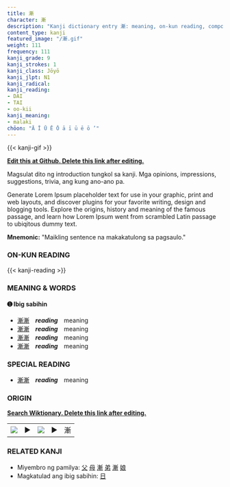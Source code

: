 ```yaml
---
title: 漸
character: 漸
description: "Kanji dictionary entry 漸: meaning, on-kun reading, compounds, origin, related kanji"
content_type: kanji
featured_image: "/漸.gif"
weight: 111
frequency: 111
kanji_grade: 9
kanji_strokes: 1
kanji_class: Jōyō
kanji_jlpt: N1
kanji_radical: 
kanji_reading: 
- DAI
- TAI
- oo-kii
kanji_meaning:
- malaki
chōon: "Ā Ī Ū Ē Ō ā ī ū ē ō ’"
---
```

[//]: # (Don't edit the line below. Kanji animated GIF code is automatically generated.)
{{< kanji-gif >}}

[//]: # (Edit below this line.)

**[Edit this at Github. Delete this link after editing.](https://github.com/tim0g/tim/tree/main/content/kanji/漸/index.md)**

Magsulat dito ng introduction tungkol sa kanji. Mga opinions, impressions, suggestions, trivia, ang kung ano-ano pa.

Generate Lorem Ipsum placeholder text for use in your graphic, print and web layouts, and discover plugins for your favorite writing, design and blogging tools. Explore the origins, history and meaning of the famous passage, and learn how Lorem Ipsum went from scrambled Latin passage to ubiqitous dummy text.
 
**Mnemonic:** "Maikling sentence na makakatulong sa pagsaulo."

### ON-KUN READING

[//]: # (Don't edit the line below. ON-KUN READING code is automatically generated.)
{{< kanji-reading >}}

### MEANING & WORDS

#### ➊ **Ibig sabihin**
  - [漸](../漸)[漸](../漸)　***reading***　meaning
  - [漸](../漸)[漸](../漸)　***reading***　meaning
  - [漸](../漸)[漸](../漸)　***reading***　meaning
  - [漸](../漸)[漸](../漸)　***reading***　meaning

### SPECIAL READING
  - [漸](../漸)[漸](../漸)　***reading***　meaning

### ORIGIN

**[Search Wiktionary. Delete this link after editing.](https://wiktionary.org/wiki/漸)**
<table class="kanji-table"><tr><td>
<img src="60px-漸-bronze.svg.png">
</td><td>▶</td><td>
<img src="60px-漸-oracle.svg.png">
</td><td>▶</td>
<td class="kanji-origin">漸</td>
</tr></table>

### RELATED KANJI
- Miyembro ng pamilya: [父](../父) [母](../母) [漸](../漸) [弟](../弟) [漸](../漸) [娘](../娘)
- Magkatulad ang ibig sabihin: [日](../日)
